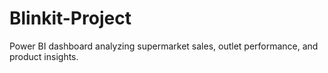 # Blinkit-Project
Power BI dashboard analyzing supermarket sales, outlet performance, and product insights.
